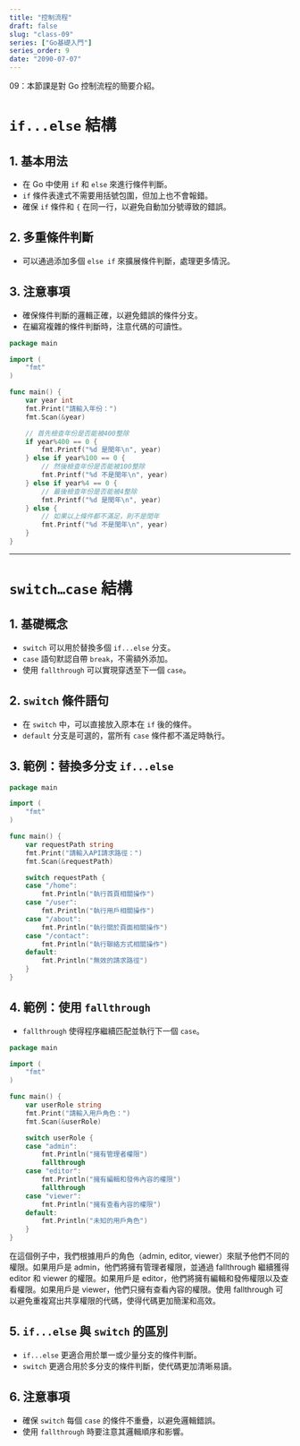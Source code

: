```yaml
---
title: "控制流程"
draft: false
slug: "class-09"
series: ["Go基礎入門"]
series_order: 9
date: "2090-07-07"
---
```

09：本節課是對 Go 控制流程的簡要介紹。

# `if...else` 結構

## 1. 基本用法
- 在 Go 中使用 `if` 和 `else` 來進行條件判斷。
- `if` 條件表達式不需要用括號包圍，但加上也不會報錯。
- 確保 `if` 條件和 `{` 在同一行，以避免自動加分號導致的錯誤。

## 2. 多重條件判斷
- 可以通過添加多個 `else if` 來擴展條件判斷，處理更多情況。

## 3. 注意事項
- 確保條件判斷的邏輯正確，以避免錯誤的條件分支。
- 在編寫複雜的條件判斷時，注意代碼的可讀性。

```go
package main

import (
    "fmt"
)

func main() {
    var year int
    fmt.Print("請輸入年份：")
    fmt.Scan(&year)

    // 首先檢查年份是否能被400整除
    if year%400 == 0 {
        fmt.Printf("%d 是閏年\n", year)
    } else if year%100 == 0 {
        // 然後檢查年份是否能被100整除
        fmt.Printf("%d 不是閏年\n", year)
    } else if year%4 == 0 {
        // 最後檢查年份是否能被4整除
        fmt.Printf("%d 是閏年\n", year)
    } else {
        // 如果以上條件都不滿足，則不是閏年
        fmt.Printf("%d 不是閏年\n", year)
    }
}
```
---

# `switch…case` 結構

## 1. 基礎概念
- `switch` 可以用於替換多個 `if...else` 分支。
- `case` 語句默認自帶 `break`，不需額外添加。
- 使用 `fallthrough` 可以實現穿透至下一個 `case`。

## 2. `switch` 條件語句
- 在 `switch` 中，可以直接放入原本在 `if` 後的條件。
- `default` 分支是可選的，當所有 `case` 條件都不滿足時執行。

## 3. 範例：替換多分支 `if...else`
```go
package main

import (
    "fmt"
)

func main() {
    var requestPath string
    fmt.Print("請輸入API請求路徑：")
    fmt.Scan(&requestPath)

    switch requestPath {
    case "/home":
        fmt.Println("執行首頁相關操作")
    case "/user":
        fmt.Println("執行用戶相關操作")
    case "/about":
        fmt.Println("執行關於頁面相關操作")
    case "/contact":
        fmt.Println("執行聯絡方式相關操作")
    default:
        fmt.Println("無效的請求路徑")
    }
}
```

## 4. 範例：使用 `fallthrough`
- `fallthrough` 使得程序繼續匹配並執行下一個 `case`。
```go
package main

import (
    "fmt"
)

func main() {
    var userRole string
    fmt.Print("請輸入用戶角色：")
    fmt.Scan(&userRole)

    switch userRole {
    case "admin":
        fmt.Println("擁有管理者權限")
        fallthrough
    case "editor":
        fmt.Println("擁有編輯和發佈內容的權限")
        fallthrough
    case "viewer":
        fmt.Println("擁有查看內容的權限")
    default:
        fmt.Println("未知的用戶角色")
    }
}
```
在這個例子中，我們根據用戶的角色（admin, editor, viewer）來賦予他們不同的權限。如果用戶是 admin，他們將擁有管理者權限，並通過 fallthrough 繼續獲得 editor 和 viewer 的權限。如果用戶是 editor，他們將擁有編輯和發佈權限以及查看權限。如果用戶是 viewer，他們只擁有查看內容的權限。使用 fallthrough 可以避免重複寫出共享權限的代碼，使得代碼更加簡潔和高效。

## 5. `if...else` 與 `switch` 的區別
- `if...else` 更適合用於單一或少量分支的條件判斷。
- `switch` 更適合用於多分支的條件判斷，使代碼更加清晰易讀。

## 6. 注意事項
- 確保 `switch` 每個 `case` 的條件不重疊，以避免邏輯錯誤。
- 使用 `fallthrough` 時要注意其邏輯順序和影響。
